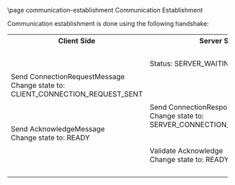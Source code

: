 \page communication-establishment Communication Establishment

Communication establishment is done using the following handshake:

<table>
<tr>
<th> Client Side </th>
<th> Server Side </th>
</tr>
<tr>
<td>
<br />
<br />

Send ConnectionRequestMessage <br />
Change state to: CLIENT_CONNECTION_REQUEST_SENT
<br />
<br />
<br />
<br />
Send AcknowledgeMessage <br />
Change state to: READY
<br />
<br />
<br />
<br />
</td>
<td>
Status: SERVER_WAITING_FOR_FIRST
<br />
<br />
<br />
<br />
<br />
Send ConnectionResponseMessage <br />
Change state to: SERVER_CONNECTION_RESPONSE_SENT
<br />
<br />
<br />
Validate Acknowledge <br />
Change state to: READY

</td>
</tr>
</table>